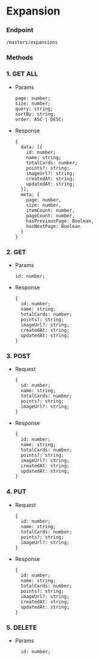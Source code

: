 # **Expansion**

### Endpoint

```
/masters/expansions
```

### Methods

### 1. GET ALL

- Params

  ```
  page: number;
  size: number;
  query: string;
  sortBy: string;
  order: ASC | DESC;
  ```

- Response

  ```
  {
    data: [{
      id: number;
      name: string;
      totalCards: number;
      points?: string;
      imageUrl?: string;
      createdAt: string;
      updatedAt: string;
    }],
    meta: {
      page: number,
      size: number,
      itemCount: number,
      pageCount: number,
      hasPreviousPage: Boolean,
      hasNextPage: Boolean
    }
  }
  ```

### 2. GET

- Params

  ```
  id: number;
  ```

- Response

  ```
  {
    id: number;
    name: string;
    totalCards: number;
    points?: string;
    imageUrl?: string;
    createdAt: string;
    updatedAt: string;
  }
  ```

### 3. POST

- Request

  ```
  {
    id: number;
    name: string;
    totalCards: number;
    points?: string;
    imageUrl?: string;
  }
  ```

- Response

  ```
  {
    id: number;
    name: string;
    totalCards: number;
    points?: string;
    imageUrl?: string;
    createdAt: string;
    updatedAt: string;
  }
  ```

### 4. PUT

- Request

  ```
  {
    id: number;
    name: string;
    totalCards: number;
    points?: string;
    imageUrl?: string;
  }
  ```

- Response

  ```
  {
    id: number;
    name: string;
    totalCards: number;
    points?: string;
    imageUrl?: string;
    createdAt: string;
    updatedAt: string;
  }
  ```

### 5. DELETE

- Params

  ```
    id: number;
  ```
